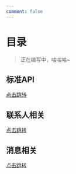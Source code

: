 ```yaml
---
comment: false
---
```

# 目录

> 正在编写中，咕咕咕~

## 标准API

[点击跳转](./standard.md)

## 联系人相关

[点击跳转](./contact.md)

## 消息相关

[点击跳转](./message.md)